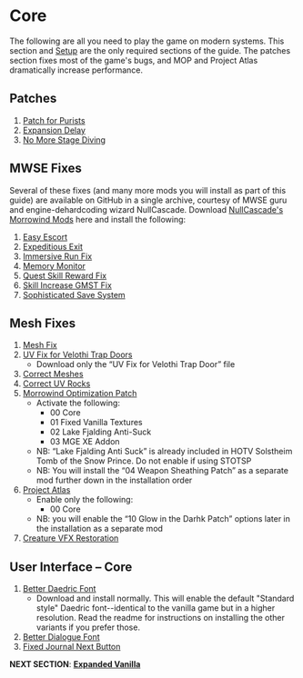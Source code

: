 # Core
The following are all you need to play the game on modern systems. This section and [Setup](https://github.com/doublemoulinet/Morrowind-Modular-Mod-Guide/blob/master/SETUP.md) are the only required sections of the guide. The patches section fixes most of the game's bugs, and MOP and Project Atlas dramatically increase performance.

## Patches
1. [Patch for Purists](https://www.nexusmods.com/morrowind/mods/45096?tab=files)
1. [Expansion Delay](https://www.nexusmods.com/morrowind/mods/47588?tab=files)
1. [No More Stage Diving](https://www.nexusmods.com/morrowind/mods/47738?tab=files)

## MWSE Fixes
Several of these fixes (and many more mods you will install as part of this guide) are available on GitHub in a single archive, courtesy of MWSE guru and engine-dehardcoding wizard NullCascade. Download [NullCascade's Morrowind Mods](https://github.com/NullCascade/morrowind-mods) here and install the following:
1. [Easy Escort](https://github.com/NullCascade/morrowind-mods)
1. [Expeditious Exit](https://github.com/NullCascade/morrowind-mods)
1. [Immersive Run Fix](https://www.nexusmods.com/morrowind/mods/45947?tab=files)
1. [Memory Monitor](https://github.com/NullCascade/morrowind-mods)
1. [Quest Skill Reward Fix](https://www.nexusmods.com/morrowind/mods/48269?tab=files)
1. [Skill Increase GMST Fix](https://www.nexusmods.com/morrowind/mods/48029?tab=files)
1. [Sophisticated Save System](https://github.com/NullCascade/morrowind-mods)

## Mesh Fixes
1. [Mesh Fix](https://www.nexusmods.com/morrowind/mods/42134?tab=files)
1. [UV Fix for Velothi Trap Doors](https://www.nexusmods.com/morrowind/mods/43528?tab=files)
	- Download only the “UV Fix for Velothi Trap Door” file
1. [Correct Meshes](https://www.nexusmods.com/morrowind/mods/39348?tab=files)
1. [Correct UV Rocks](https://www.nexusmods.com/morrowind/mods/46104?tab=files)
1. [Morrowind Optimization Patch](https://www.nexusmods.com/morrowind/mods/45384?tab=files)
	- Activate the following:
		- 00 Core
		- 01 Fixed Vanilla Textures
		- 02 Lake Fjalding Anti-Suck
		- 03 MGE XE Addon
	- NB: “Lake Fjalding Anti Suck” is already included in HOTV Solstheim Tomb of the Snow Prince. Do not enable if using STOTSP
	- NB: You will install the “04 Weapon Sheathing Patch” as a separate mod further down in the installation order
1. [Project Atlas](https://www.nexusmods.com/morrowind/mods/45399?tab=files)
	- Enable only the following:
		- 00 Core
	- NB: you will enable the “10 Glow in the Darhk Patch” options later in the installation as a separate mod
1. [Creature VFX Restoration](https://www.nexusmods.com/morrowind/mods/46194?tab=files)	

## User Interface – Core
1. [Better Daedric Font](https://www.nexusmods.com/morrowind/mods/44540?tab=files)
	- Download and install normally. This will enable the default "Standard style" Daedric font--identical to the vanilla game but in a higher resolution. Read the readme for instructions on installing the other variants if you prefer those.
1. [Better Dialogue Font](https://www.nexusmods.com/morrowind/mods/36873?tab=files)
1. [Fixed Journal Next Button](https://www.nexusmods.com/morrowind/mods/48097?tab=files)


**NEXT SECTION**:
[**Expanded Vanilla**](https://github.com/doublemoulinet/Morrowind-Modular-Mod-Guide/blob/master/EXPANDEDVANILLA.md)
